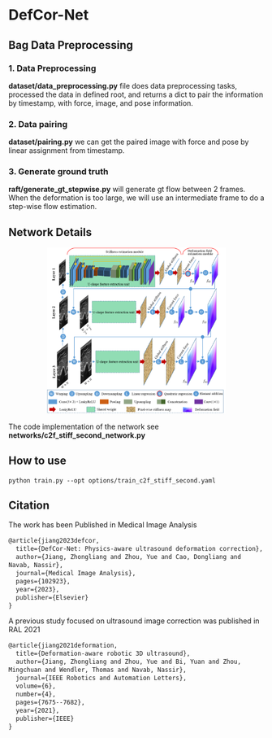 # DefCor-Net

## Bag Data Preprocessing


### 1. Data Preprocessing
**dataset/data_preprocessing.py** file does data preprocessing tasks, processed the data in defined root, and returns a dict to pair the information by timestamp, with force, image, and pose information.

### 2. Data pairing
**dataset/pairing.py** we can get the paired image with force and pose by linear assignment from timestamp.

### 3. Generate ground truth

**raft/generate_gt_stepwise.py** will generate gt flow between 2 frames. When the deformation is too large, we will use an intermediate frame to do a step-wise flow estimation.

## Network Details
<p align="center">
<img src="src/overview.png" alt="drawing" width="70%" />
</p>

The code implementation of the network see **networks/c2f_stiff_second_network.py**

## How to use
```
python train.py --opt options/train_c2f_stiff_second.yaml
```

## Citation
The work has been Published in Medical Image Analysis
```
@article{jiang2023defcor,
  title={DefCor-Net: Physics-aware ultrasound deformation correction},
  author={Jiang, Zhongliang and Zhou, Yue and Cao, Dongliang and Navab, Nassir},
  journal={Medical Image Analysis},
  pages={102923},
  year={2023},
  publisher={Elsevier}
}
```

A previous study focused on ultrasound image correction was published in RAL 2021
```
@article{jiang2021deformation,
  title={Deformation-aware robotic 3D ultrasound},
  author={Jiang, Zhongliang and Zhou, Yue and Bi, Yuan and Zhou, Mingchuan and Wendler, Thomas and Navab, Nassir},
  journal={IEEE Robotics and Automation Letters},
  volume={6},
  number={4},
  pages={7675--7682},
  year={2021},
  publisher={IEEE}
}
```
